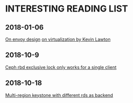 # INTERESTING READING LIST

## 2018-01-06

[On envoy design](https://lethain.com/envoy-design/)
[on virtualization by Kevin Lawton](http://denali.cs.washington.edu/relwork/papers/plex86.txt)

## 2018-10-9

[Ceph rbd exclusive lock only works for a single client](http://lists.ceph.com/pipermail/ceph-users-ceph.com/2017-April/017370.html)

## 2018-10-18

[Multi-region keystone with different rds as backend](https://beyondtheclouds.github.io/blog/openstack/cockroachdb/2018/06/04/evaluation-of-openstack-multi-region-keystone-deployments.html)
